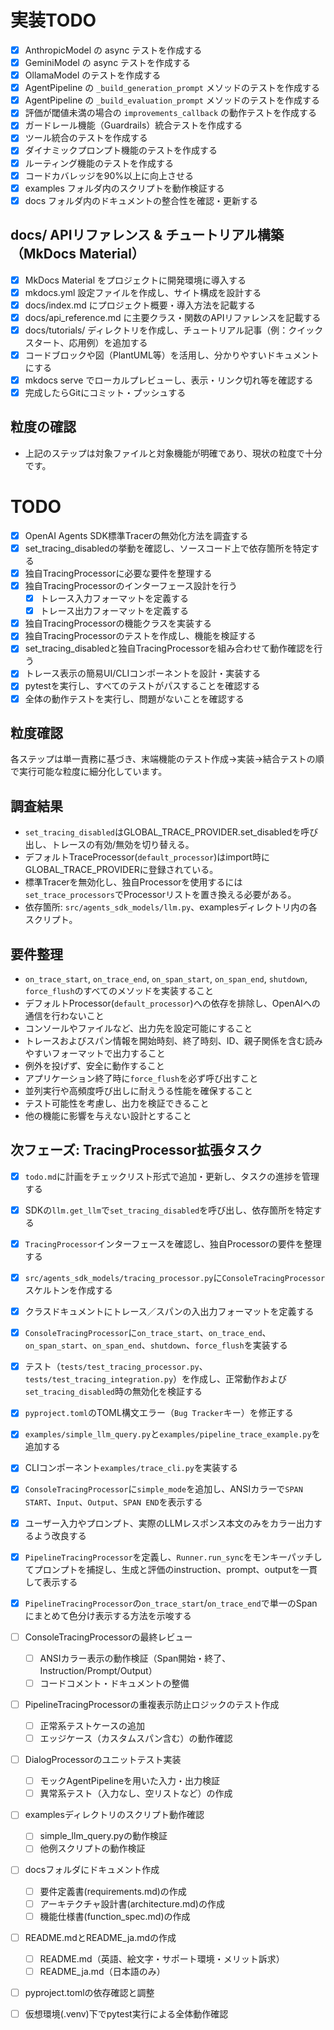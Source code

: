 # 実装TODO

- [x] AnthropicModel の async テストを作成する
- [x] GeminiModel の async テストを作成する
- [x] OllamaModel のテストを作成する
- [x] AgentPipeline の `_build_generation_prompt` メソッドのテストを作成する
- [x] AgentPipeline の `_build_evaluation_prompt` メソッドのテストを作成する
- [x] 評価が閾値未満の場合の `improvements_callback` の動作テストを作成する
- [x] ガードレール機能（Guardrails）統合テストを作成する
- [x] ツール統合のテストを作成する
- [x] ダイナミックプロンプト機能のテストを作成する
- [x] ルーティング機能のテストを作成する
- [x] コードカバレッジを90%以上に向上させる
- [x] examples フォルダ内のスクリプトを動作検証する
- [x] docs フォルダ内のドキュメントの整合性を確認・更新する

## docs/ APIリファレンス & チュートリアル構築（MkDocs Material）
- [x] MkDocs Material をプロジェクトに開発環境に導入する
- [x] mkdocs.yml 設定ファイルを作成し、サイト構成を設計する
- [x] docs/index.md にプロジェクト概要・導入方法を記載する
- [x] docs/api_reference.md に主要クラス・関数のAPIリファレンスを記載する
- [x] docs/tutorials/ ディレクトリを作成し、チュートリアル記事（例：クイックスタート、応用例）を追加する
- [x] コードブロックや図（PlantUML等）を活用し、分かりやすいドキュメントにする
- [x] mkdocs serve でローカルプレビューし、表示・リンク切れ等を確認する
- [x] 完成したらGitにコミット・プッシュする

## 粒度の確認

- 上記のステップは対象ファイルと対象機能が明確であり、現状の粒度で十分です。

# TODO

- [x] OpenAI Agents SDK標準Tracerの無効化方法を調査する
- [x] set_tracing_disabledの挙動を確認し、ソースコード上で依存箇所を特定する
- [x] 独自TracingProcessorに必要な要件を整理する
- [x] 独自TracingProcessorのインターフェース設計を行う
  - [x] トレース入力フォーマットを定義する
  - [x] トレース出力フォーマットを定義する
- [x] 独自TracingProcessorの機能クラスを実装する
- [x] 独自TracingProcessorのテストを作成し、機能を検証する
- [x] set_tracing_disabledと独自TracingProcessorを組み合わせて動作確認を行う
- [x] トレース表示の簡易UI/CLIコンポーネントを設計・実装する
- [x] pytestを実行し、すべてのテストがパスすることを確認する
- [x] 全体の動作テストを実行し、問題がないことを確認する

## 粒度確認
各ステップは単一責務に基づき、末端機能のテスト作成→実装→結合テストの順で実行可能な粒度に細分化しています。

## 調査結果
- `set_tracing_disabled`はGLOBAL_TRACE_PROVIDER.set_disabledを呼び出し、トレースの有効/無効を切り替える。
- デフォルトTraceProcessor(`default_processor`)はimport時にGLOBAL_TRACE_PROVIDERに登録されている。
- 標準Tracerを無効化し、独自Processorを使用するには`set_trace_processors`でProcessorリストを置き換える必要がある。
- 依存箇所: `src/agents_sdk_models/llm.py`、examplesディレクトリ内の各スクリプト。

## 要件整理
- `on_trace_start`, `on_trace_end`, `on_span_start`, `on_span_end`, `shutdown`, `force_flush`のすべてのメソッドを実装すること
- デフォルトProcessor(`default_processor`)への依存を排除し、OpenAIへの通信を行わないこと
- コンソールやファイルなど、出力先を設定可能にすること
- トレースおよびスパン情報を開始時刻、終了時刻、ID、親子関係を含む読みやすいフォーマットで出力すること
- 例外を投げず、安全に動作すること
- アプリケーション終了時に`force_flush`を必ず呼び出すこと
- 並列実行や高頻度呼び出しに耐えうる性能を確保すること
- テスト可能性を考慮し、出力を検証できること
- 他の機能に影響を与えない設計とすること

## 次フェーズ: TracingProcessor拡張タスク
- [x] `todo.md`に計画をチェックリスト形式で追加・更新し、タスクの進捗を管理する
- [x] SDKの`llm.get_llm`で`set_tracing_disabled`を呼び出し、依存箇所を特定する
- [x] `TracingProcessor`インターフェースを確認し、独自Processorの要件を整理する
- [x] `src/agents_sdk_models/tracing_processor.py`に`ConsoleTracingProcessor`スケルトンを作成する
- [x] クラスドキュメントにトレース／スパンの入出力フォーマットを定義する
- [x] `ConsoleTracingProcessor`に`on_trace_start`、`on_trace_end`、`on_span_start`、`on_span_end`、`shutdown`、`force_flush`を実装する
- [x] テスト（`tests/test_tracing_processor.py`、`tests/test_tracing_integration.py`）を作成し、正常動作および`set_tracing_disabled`時の無効化を検証する
- [x] `pyproject.toml`のTOML構文エラー（`Bug Tracker`キー）を修正する
- [x] `examples/simple_llm_query.py`と`examples/pipeline_trace_example.py`を追加する
- [x] CLIコンポーネント`examples/trace_cli.py`を実装する
- [x] `ConsoleTracingProcessor`に`simple_mode`を追加し、ANSIカラーで`SPAN START`、`Input`、`Output`、`SPAN END`を表示する
- [x] ユーザー入力やプロンプト、実際のLLMレスポンス本文のみをカラー出力するよう改良する
- [x] `PipelineTracingProcessor`を定義し、`Runner.run_sync`をモンキーパッチしてプロンプトを捕捉し、生成と評価のinstruction、prompt、outputを一貫して表示する
- [x] `PipelineTracingProcessor`の`on_trace_start`/`on_trace_end`で単一のSpanにまとめて色分け表示する方法を示唆する

- [ ] ConsoleTracingProcessorの最終レビュー
  - [ ] ANSIカラー表示の動作検証（Span開始・終了、Instruction/Prompt/Output）
  - [ ] コードコメント・ドキュメントの整備
- [ ] PipelineTracingProcessorの重複表示防止ロジックのテスト作成
  - [ ] 正常系テストケースの追加
  - [ ] エッジケース（カスタムスパン含む）の動作確認
- [ ] DialogProcessorのユニットテスト実装
  - [ ] モックAgentPipelineを用いた入力・出力検証
  - [ ] 異常系テスト（入力なし、空リストなど）の作成
- [ ] examplesディレクトリのスクリプト動作確認
  - [ ] simple_llm_query.pyの動作検証
  - [ ] 他例スクリプトの動作検証
- [ ] docsフォルダにドキュメント作成
  - [ ] 要件定義書(requirements.md)の作成
  - [ ] アーキテクチャ設計書(architecture.md)の作成
  - [ ] 機能仕様書(function_spec.md)の作成
- [ ] README.mdとREADME_ja.mdの作成
  - [ ] README.md（英語、絵文字・サポート環境・メリット訴求）
  - [ ] README_ja.md（日本語のみ）
- [ ] pyproject.tomlの依存確認と調整
- [ ] 仮想環境(.venv)下でpytest実行による全体動作確認 